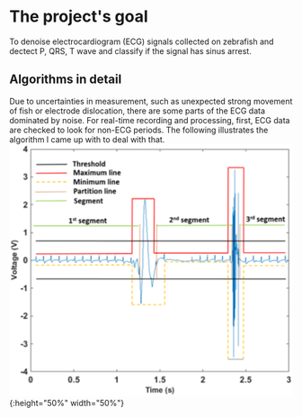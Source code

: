 # The project's goal
To denoise electrocardiogram (ECG) signals collected on zebrafish and dectect P, QRS, T wave and classify if the signal has sinus arrest.

## Algorithms in detail
Due to uncertainties in measurement, such as unexpected strong movement of fish or electrode dislocation, there are some parts of the ECG data dominated by noise. For real-time recording and processing, first, ECG data are checked to look for non-ECG periods. The following illustrates the algorithm I came up with to deal with that.
![](https://github.com/taile2007/Zebrafish-feature-extraction/blob/master/09.PNG){:height="50%" width="50%"}
